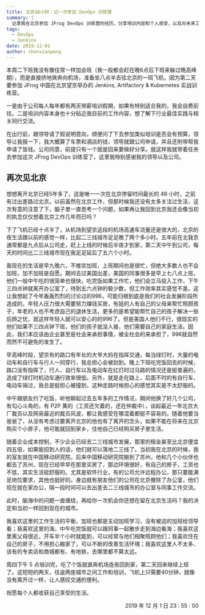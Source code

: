 ```yaml
---
title: 北京48小时：记一次参加 DevOps 训练营
summary: |
  记录我在北京参加 JFrog DevOps 训练营的经历，分享培训内容和个人感受，以及对未来工作的思考。
tags:
  - DevOps
  - Jenkins
date: 2019-12-01
author: shenxianpeng
---
```


本周二下班我没有像往常一样加会班（我一般都会赶在晚6点后下班来躲过晚高峰期），而是直接挤地铁奔向机场，准备坐八点半去往北京的一班飞机，因为第二天要参加 JFrog 中国在北京望京举办的 Jenkins, Artifactory & Kubernetes 实战训练营。

一是由于公司每人每年都有两天带薪培训假期，如果有特别适合我的，我会自费前往。二是培训内容本身也十分贴近我目前的工作内容，想了解下行业最佳实践与相关同行交流。

在出行前，跟领导请了假说明意向，顺便问了下去参加类似培训是否会有预算，领导让我报一下，我大概算了车票和酒店的钱，领导就跟公司申请，并且还附带帮我申请了饭钱。公司同意，前提只有一个就是回来要做好分享。就这样我就带着任务去参加这次 JFrog DevOps 训练营了，这里我特别感谢我的领导以及公司。

## 再次见北京

想想离开北京已经5年多了，这是唯一一次在北京停留时间最长的 48 小时，之前有过出差路过北京。以前虽然在北京工作，但那时候我还没有太多关注过生活，这次有意的注意了下，脑子里一直思考一个问题，如果再让我回到北京我还会像当初的执念仅仅想着北京工作几年而已吗？

下了飞机已经十点半了，从机场到望京这段的机场高速车流量还是很大的，北京的夜生活跟以前的感觉一样，比起二三线城市足足晚了两个多小时。五年前在北我京通常都是九点后从公司走，赶上上线的时候后半夜才到家，第二天中午到公司，每天的时间比二三线城市现在我足足延后了五六个小时。

我现在的生活是早九晚六，不推崇加班，上班期间也是很忙，但绝大多数人也不会加班，加不加班是自愿。期间去过美国出差，美国的同事很多是早上七八点上班，他们一般中午吃的很简单也很快，吃完饭如果工作忙，他们会立马投入工作，下午三四点钟就离开办公室了，待到五六点钟的极少数，但工作效率其实感觉不差。这让我想起了今年轰轰烈烈的讨论过的996，可能归根到底是我们的社会发展阶段所造成的，年轻人压力很大需要努力赚钱买房，有娃的人有自己的父母来帮忙照顾孩子，年老的人也不考虑自己的退休生活，更多的是希望能帮忙自己的孩子解决一些后顾之忧，就这样年轻人就可以安心的的996了。但是美国人他们不行，很现实的他们如果不三四点钟下班，他们的孩子就没人接，他们需要自己的家庭生活。因此，我们本应该由企业甚至是社会来承担事情，被全社会的来承担了，996就自然而然不可避免的发生了。

早高峰时段，望京有的路口有年长的大爷大妈在指挥交通，每当绿灯时，大量的电动车和自行车与行人一同穿行，我总担心会被刮到。晚上下班吃完饭回去的时候，路口没有指挥了，行人、自行车以及电动车在红灯时过马路的情况还是挺普遍的，造成了绿灯时机动车通行效率很低。另外，就是走在路上，后面不时的有自行车、电动车骑过，我总是挺担心被撞到，这种走路时候担心的感觉其实是不太舒服的。

中午跟朋友约了吃饭，听他聊起过去五年多的工作情况，期间他换了好几个公司，有勾心斗角的，有 P2P 黄的（工资还欠着的，还在仲裁中），谈起最近一年北京大厂裁员以及网易最近的裁员风波，都让我感受在哪混着都挺不容易的。随着他要当爸爸了，从没有考虑过要离开北京的他也有了离开的念头，如果不能在将来在北京购买个小房子，他可能就回到家乡，住他自己已经购买房子里生活。

随着企业成本控制，不少企业已经去二三线城市发展，那里的租金甚至比北京便宜四五倍，如果能招到人的话，他们就可以落地二三线了。当初我在北京的时候，我的室友就在中国移动研究院，后来中国移动研究院搬到了苏州，他和几个小伙伴也都去了苏州，现在已经早早在那里买房了，那边环境很好，有自己的房子，工资也不低，其实生活挺舒服的。尤其是软件行业，有的公司允许远程办公，那只要能满足岗位要求，其他也挺好的。身边就有朋友他们的公司在北京撤除了办公室，他们现在就在家办公，隔一段时间可以去出差去二三线城市的办公室与同事工作交流。

此时，脑海中的问题一直缠绕，再给你一次机会你还想在留在北京生活吗？我的决定和当初一样回到现在的城市。

我喜欢这里的工作生活的平衡，加班也都是主动加班学习，没有被迫的加班给领导看；我喜欢这里的海，中午吃完饭就可以跟同事一起散步走到海边看海；我喜欢这里离父母很近，开车半个小时就能到，可以经常与他们相聚照顾他们；我喜欢住在自己的房子，不用担心搬家了，可以不断的改善生活环境；我喜欢这里人不太多、该有的专卖店和商城都有、有地铁，去哪里都不算太远。

周四下午 5 点培训完，吃了个饭就直奔机场连夜回到家，第二天回来继续上班了。这短短的两天，往返两座城市之间工作和培训，飞机上只需要40分钟，就像没有离开过一样，让人感叹交通的便利。

祝愿每个人都收获自己享受的生活。

<p align="right">2019 年 12 月 1 日 23 : 55 : 00</p>

